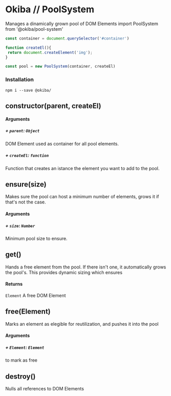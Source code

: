 

# Okiba // PoolSystem
Manages a dinamically grown pool of DOM Elements
import PoolSystem from '@okiba/pool-system'




```javascript
const container = document.querySelector('#container')

function createEl(){
 return document.createElement('img');
}

const pool = new PoolSystem(container, createEl)
```



### Installation
```
npm i --save @okiba/
```




## constructor(parent, createEl)









#### Arguments


##### + `parent`: `Object`

DOM Element used as container for all pool elements.


##### + `createEl`: `function`

Function that creates an istance the element you want to add to the pool.





## ensure(size)


Makes sure the pool can host a minimum number of elements,
grows it if that's not the case.







#### Arguments


##### + `size`: `Number`

Minimum pool size to ensure.





## get()


Hands a free element from the pool.
If there isn't one, it automatically grows the pool's.
This provides dynamic sizing which ensures







#### Returns

`Element` A free DOM Element
## free(Element)


Marks an element as elegible for reutilization,
and pushes it into the pool







#### Arguments


##### + `Element`: `Element`

to mark as free





## destroy()


Nulls all references to DOM Elements






